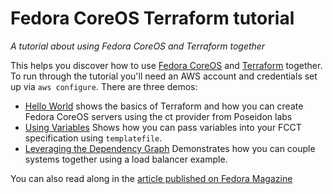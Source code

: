 # Fedora CoreOS Terraform tutorial

_A tutorial about using Fedora CoreOS and Terraform together_

This helps you discover how to use [Fedora CoreOS][fcos] and
[Terraform][terraform] together. To run through the tutorial you'll need an AWS
account and credentials set up via `aws configure`. There are three demos:

[fcos]: https://getfedora.org/coreos?stream=stable
[terraform]: https://www.terraform.io/

- [Hello World](./0-Hello-World) shows the basics of Terraform and how you can
  create Fedora CoreOS servers using the ct provider from Poseidon labs
- [Using Variables](./1-Using-Variables) Shows how you can pass variables into
  your FCCT specification using `templatefile`.
- [Leveraging the Dependency Graph](./2-Dependencies) Demonstrates how you can
  couple systems together using a load balancer example.

You can also read along in the [article published on Fedora Magazine][article]

[article]: https://fedoramagazine.org/deploy-fedora-coreos-with-terraform/
